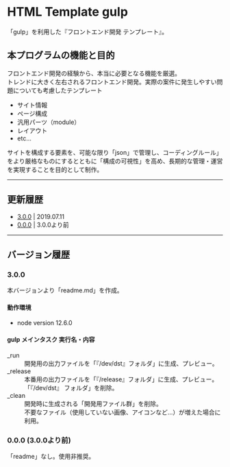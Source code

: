 # HTML Template gulp
「gulp」を利用した『フロントエンド開発 テンプレート』。

## 本プログラムの機能と目的
フロントエンド開発の経験から、本当に必要となる機能を厳選。  
トレンドに大きく左右されるフロントエンド開発。実際の案件に発生しやすい問題についても考慮したテンプレート

- サイト情報
- ページ構成
- 汎用パーツ（module）
- レイアウト
- etc...

サイトを構成する要素を、可能な限り「json」で管理し、コーディングルール」をより厳格なものにするとともに「構成の可視性」を高め、長期的な管理・運営を実現することを目的として制作。

---

## 更新履歴
- [3.0.0](#3.0.0) | 2019.07.11
- [0.0.0](#0.0.0) | 3.0.0より前

---

## バージョン履歴

### 3.0.0

本バージョンより「readme.md」を作成。

#### 動作環境
- node version 12.6.0

#### gulp メインタスク 実行名・内容

<dl>
<dt>_run</dt>
<dd>開発用の出力ファイルを「『/dev/dst』フォルダ」に生成、プレビュー。</dd>
<dt>_release</dt>
<dd>本番用の出力ファイルを「『/release』フォルダ」に生成、プレビュー。<br>「『/dev/dst』 フォルダ」を削除。</dd>
<dt>_clean</dt>
<dd>開発時に生成される「開発用ファイル群」を削除。<br>不要なファイル（使用していない画像、アイコンなど...）が増えた場合に利用。</dd>
</dl>

### 0.0.0 (3.0.0より前)

「readme」なし。使用非推奨。
